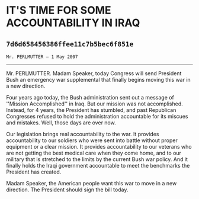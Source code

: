 # IT'S TIME FOR SOME ACCOUNTABILITY IN IRAQ
## `7d6d658456386ffee11c7b5bec6f851e`
`Mr. PERLMUTTER — 1 May 2007`

---


Mr. PERLMUTTER. Madam Speaker, today Congress will send President 
Bush an emergency war supplemental that finally begins moving this war 
in a new direction.

Four years ago today, the Bush administration sent out a message of 
''Mission Accomplished'' in Iraq. But our mission was not accomplished. 
Instead, for 4 years, the President has stumbled, and past Republican 
Congresses refused to hold the administration accountable for its 
miscues and mistakes. Well, those days are over now.

Our legislation brings real accountability to the war. It provides 
accountability to our soldiers who were sent into battle without proper 
equipment or a clear mission. It provides accountability to our 
veterans who are not getting the best medical care when they come home, 
and to our military that is stretched to the limits by the current Bush 
war policy. And it finally holds the Iraqi government accountable to 
meet the benchmarks the President has created.

Madam Speaker, the American people want this war to move in a new 
direction. The President should sign the bill today.
